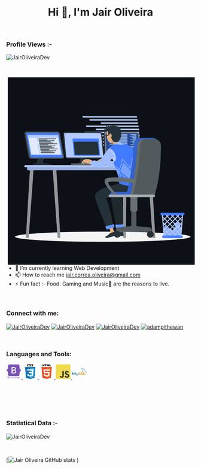 <h1 align="center">Hi 👋, I'm Jair Oliveira</h1>
<br>

<p align="right"> <h3>Profile Views :-</h3> <img src="https://komarev.com/ghpvc/?username=JairOliveiraDev&label=Profile%20views&color=0e75b6&style=flat"
    alt="JairOliveiraDev" /> 
  </p>
  <br>

<p><img align="right" src="https://github.com/JairOliveiraDev/JairOliveiraDev/blob/main/animation_githubkxa883sd.gif" alt="JairOliveiraDev" /></p>

- 🌱 I’m currently learning Web Development
- 📫 How to reach me <a href="mailto:jair.correa.oliveira@gmail.com">jair.correa.oliveira@gmail.com</a>
- ⚡ Fun fact :- Food. Gaming and Music🎵 are the reasons to live.

    
<br>

<h3 align="left">Connect with me:</h3>
<p align="left">
  <a href="https://www.linkedin.com/in/jair-correa-oliveira-006ab6a3/" target="blank"><img align="center"
      src="https://raw.githubusercontent.com/rahuldkjain/github-profile-readme-generator/master/src/images/icons/Social/linked-in-alt.svg"
      alt="JairOliveiraDev" height="30" width="40" /></a>
  <a href="https://www.facebook.com/jaircorrea.oliveira/" target="blank"><img align="center"
      src="https://raw.githubusercontent.com/rahuldkjain/github-profile-readme-generator/master/src/images/icons/Social/facebook.svg"
      alt="JairOliveiraDev" height="30" width="40" /></a>
  <a href="https://www.instagram.com/j_correa32/" target="blank"><img align="center"
      src="https://raw.githubusercontent.com/rahuldkjain/github-profile-readme-generator/master/src/images/icons/Social/instagram.svg"
      alt="JairOliveiraDev" height="30" width="40" /></a>
 <a href="https://twitter.com/Jairoli70469624" target="blank"><img align="center"
      src="https://raw.githubusercontent.com/rahuldkjain/github-profile-readme-generator/master/src/images/icons/Social/twitter.svg"
      alt="adampithewan" height="30" width="40" /></a>
</p>

<br>


<h3 align="left">Languages and Tools:</h3>
<p align="left"><a href="https://getbootstrap.com" target="_blank" rel="noreferrer">
    <img src="https://raw.githubusercontent.com/devicons/devicon/master/icons/bootstrap/bootstrap-plain-wordmark.svg"
      alt="bootstrap" width="40" height="40" /> </a>
    <a href="https://www.w3schools.com/css/" target="_blank"rel="noreferrer"><img src="https://raw.githubusercontent.com/devicons/devicon/master/icons/css3/css3-original-wordmark.svg" alt="css3"width="40" height="40" /> 
   </a> <a href="https://www.w3.org/html/" target="_blank" rel="noreferrer"> <img
      src="https://raw.githubusercontent.com/devicons/devicon/master/icons/html5/html5-original-wordmark.svg"
      alt="html5" width="40" height="40" /> </a><a href="https://developer.mozilla.org/en-US/docs/Web/JavaScript" target="_blank"
    rel="noreferrer"> <img src="https://raw.githubusercontent.com/devicons/devicon/master/icons/javascript/javascript-original.svg"
      alt="javascript" width="40" height="40" /> </a> 
    <a href="https://www.mysql.com/" target="_blank" rel="noreferrer"> <img
      src="https://raw.githubusercontent.com/devicons/devicon/master/icons/mysql/mysql-original-wordmark.svg"
      alt="mysql" width="40" height="40" /> </a> </a> <!--<a href="https://nodejs.org" target="_blank" rel="noreferrer"> <img
      src="https://raw.githubusercontent.com/devicons/devicon/master/icons/nodejs/nodejs-original-wordmark.svg"
      alt="nodejs" width="40" height="40" /> </a> <a href="https://www.python.org" target="_blank" rel="noreferrer"> <img
      src="https://raw.githubusercontent.com/devicons/devicon/master/icons/python/python-original.svg" alt="python"
      width="40" height="40" /> </a>--> <!--<a href="https://reactjs.org/" target="_blank" rel="noreferrer"> <img
      src="https://raw.githubusercontent.com/devicons/devicon/master/icons/react/react-original-wordmark.svg"
      alt="react" width="40" height="40" /> </a> <a href="https://sass-lang.com" target="_blank" rel="noreferrer"> <img
      src="https://raw.githubusercontent.com/devicons/devicon/master/icons/sass/sass-original.svg" alt="sass" width="40"
      height="40" /> </a>-->
      </p>
<br>
<br>
<br>
<br>
<h3>Statistical Data :-</h3>
<p><img align="center"
    src="https://github-readme-stats.vercel.app/api/top-langs?username=JairOliveiraDev&show_icons=true&locale=en&bg_color=0d1117&text_color=ffffff&layout=compact&count_private=true"
    alt="JairOliveiraDev" bg_color=#808080/></p>
    
<br>

[![Jair Oliveira GitHub stats](https://github-readme-stats.vercel.app/api?username=JairOliveiraDev&count_private=true&show_icons=true&theme=radical)
)
  
<!--
JairOliveiraDev

Here are some ideas to get you started:

- 🔭 I’m currently working on ...
- 🌱 I’m currently learning ...
- 👯 I’m looking to collaborate on ...
- 🤔 I’m looking for help with ...
- 💬 Ask me about ...
- 📫 How to reach me: ...
- 😄 Pronouns: ...
- ⚡ Fun fact: ...
-->
